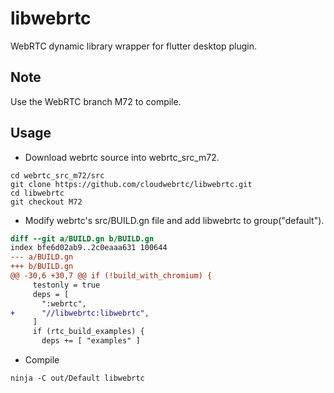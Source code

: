 # libwebrtc

WebRTC dynamic library wrapper for flutter desktop plugin.

## Note

Use the WebRTC branch M72 to compile.

## Usage

- Download webrtc source into webrtc_src_m72.

```
cd webrtc_src_m72/src
git clone https://github.com/cloudwebrtc/libwebrtc.git
cd libwebrtc
git checkout M72
```

- Modify webrtc's src/BUILD.gn file and add libwebrtc to group("default").

```patch
diff --git a/BUILD.gn b/BUILD.gn
index bfe6d02ab9..2c0eaaa631 100644
--- a/BUILD.gn
+++ b/BUILD.gn
@@ -30,6 +30,7 @@ if (!build_with_chromium) {
     testonly = true
     deps = [
       ":webrtc",
+      "//libwebrtc:libwebrtc",
     ]
     if (rtc_build_examples) {
       deps += [ "examples" ]
```

- Compile

```
ninja -C out/Default libwebrtc
```
